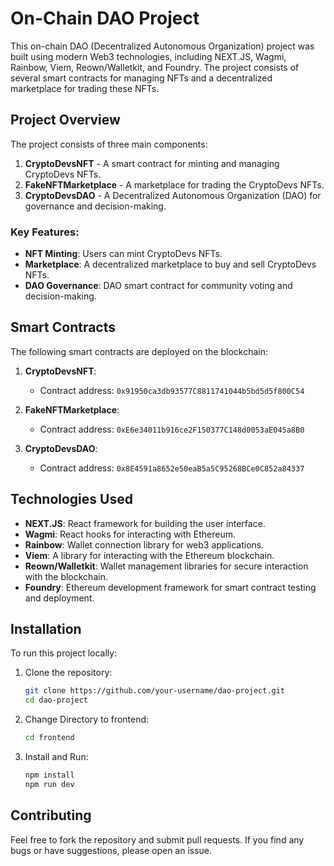 # On-Chain DAO Project

This on-chain DAO (Decentralized Autonomous Organization) project was built using modern Web3 technologies, including NEXT.JS, Wagmi, Rainbow, Viem, Reown/Walletkit, and Foundry. The project consists of several smart contracts for managing NFTs and a decentralized marketplace for trading these NFTs.

## Project Overview

The project consists of three main components:

1. **CryptoDevsNFT** - A smart contract for minting and managing CryptoDevs NFTs.
2. **FakeNFTMarketplace** - A marketplace for trading the CryptoDevs NFTs.
3. **CryptoDevsDAO** - A Decentralized Autonomous Organization (DAO) for governance and decision-making.

### Key Features:
- **NFT Minting**: Users can mint CryptoDevs NFTs.
- **Marketplace**: A decentralized marketplace to buy and sell CryptoDevs NFTs.
- **DAO Governance**: DAO smart contract for community voting and decision-making.

## Smart Contracts

The following smart contracts are deployed on the blockchain:

1. **CryptoDevsNFT**:
   - Contract address: `0x91950ca3db93577C8811741044b5bd5d5f800C54`

2. **FakeNFTMarketplace**:
   - Contract address: `0xE6e34011b916ce2F150377C148d0053aE045a8B0`

3. **CryptoDevsDAO**:
   - Contract address: `0x8E4591a8652e50eaB5a5C95268BCe0C852a84337`

## Technologies Used

- **NEXT.JS**: React framework for building the user interface.
- **Wagmi**: React hooks for interacting with Ethereum.
- **Rainbow**: Wallet connection library for web3 applications.
- **Viem**: A library for interacting with the Ethereum blockchain.
- **Reown/Walletkit**: Wallet management libraries for secure interaction with the blockchain.
- **Foundry**: Ethereum development framework for smart contract testing and deployment.

## Installation

To run this project locally:

1. Clone the repository:
   ```bash
   git clone https://github.com/your-username/dao-project.git
   cd dao-project
   ```
2. Change Directory to frontend:
    ```bash
    cd frontend
    ```
4. Install and Run:
    ```bash
    npm install
    npm run dev
    ```
## Contributing
Feel free to fork the repository and submit pull requests. If you find any bugs or have suggestions, please open an issue.

